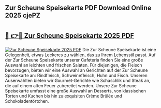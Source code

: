 ## Zur Scheune Speisekarte PDF Download Online 2025 cjePZ

# <h2><a href="http://gc68cf.nevu.top/?p=Zur+Scheune+Speisekarte">🔗 👉🔴 Zur Scheune Speisekarte 2025 PDF</a></h2>

[![Zur Scheune Speisekarte 2025 PDF](https://i.imgur.com/dBaPXMq.png)](http://gc68cf.nevu.top/?p=Zur+Scheune+Speisekarte)
Die Zur Scheune Speisekarte ist eine Gelegenheit, etwas Leckeres zu wählen, das zu Ihrem Lebensstil passt. Auf der Zur Scheune Speisekarte unserer Cafeteria finden Sie eine große Auswahl an leichten und frischen Salaten. Für diejenigen, die Fleisch bevorzugen, bieten wir eine Auswahl an Gerichten auf der Zur Scheune Speisekarte an: Rindfleisch, Schweinefleisch, Huhn und Fisch. Unseren Auserwählten bieten wir Gourmet-Gerichte wie Schaschlik und Steak an, die auf einem alten Feuer zubereitet werden. Unsere Zur Scheune Speisekarte umfasst eine große Auswahl an Desserts, von klassischen Torten und Kuchen bis hin zu exquisiten Crème Brûlée und Schokoladentörtchen.
